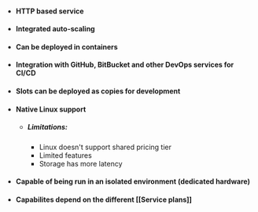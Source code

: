 * #### HTTP based service
* #### Integrated auto-scaling
* #### Can be deployed in containers
* #### Integration with GitHub, BitBucket and other DevOps services for CI/CD
* #### Slots can be deployed as copies for development
* #### Native Linux support
	* ##### Limitations:
		* Linux doesn't support shared pricing tier
		* Limited features
		* Storage has more latency
* #### Capable of being run in an isolated environment (dedicated hardware)
* #### Capabilites depend on the different [[Service plans]]
